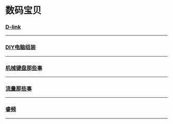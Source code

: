 数码宝贝
========

### [D-link](d-link)

---

### [DIY电脑组装](diy-pc)

---

### [机械键盘那些事](mechanical-keyboard)

---

### [流量那些事](mobile-discharge)

---

### [睿频](turbo-boost)

---
